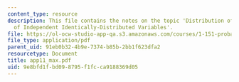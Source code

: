 ```yaml
---
content_type: resource
description: This file contains the notes on the topic 'Distribution of the Maximum
  of Independent Identically-Distributed Variables'.
file: https://ol-ocw-studio-app-qa.s3.amazonaws.com/courses/1-151-probability-and-statistics-in-engineering-spring-2005/9e8bfd1fbd098795f1fcca9188369d05_app11_max.pdf
file_type: application/pdf
parent_uid: 91eb0b32-4b9e-7374-b85b-2bb1f623dfa2
resourcetype: Document
title: app11_max.pdf
uid: 9e8bfd1f-bd09-8795-f1fc-ca9188369d05
---
```

